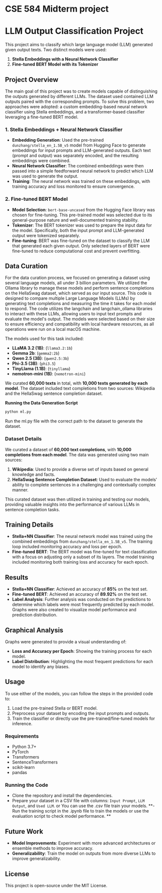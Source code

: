 # CSE 584 Midterm project
# LLM Output Classification Project

This project aims to classify which large language model (LLM) generated given output texts. Two distinct models were used:

1. **Stella Embeddings with a Neural Network Classifier**
2. **Fine-tuned BERT Model with its Tokenizer**

## Project Overview

The main goal of this project was to create models capable of distinguishing the outputs generated by different LLMs. The dataset used contained LLM outputs paired with the corresponding prompts. To solve this problem, two approaches were adopted: a custom embedding-based neural network classifier using Stella embeddings, and a transformer-based classifier leveraging a fine-tuned BERT model.

### 1. Stella Embeddings + Neural Network Classifier

- **Embedding Generation**: Used the pre-trained `dunzhang/stella_en_1.5B_v5` model from Hugging Face to generate embeddings for input prompts and LLM-generated outputs. Each text (prompt and output) was separately encoded, and the resulting embeddings were combined.
- **Neural Network Classifier**: The combined embeddings were then passed into a simple feedforward neural network to predict which LLM was used to generate the output.
- **Training**: The neural network was trained on these embeddings, with training accuracy and loss monitored to ensure convergence.

### 2. Fine-tuned BERT Model

- **Model Selection**: `bert-base-uncased` from the Hugging Face library was chosen for fine-tuning. This pre-trained model was selected due to its general-purpose nature and well-documented training stability.
- **Tokenizer**: The BERT tokenizer was used to prepare the input data for the model. Specifically, both the input prompt and LLM-generated output were tokenized separately.
- **Fine-tuning**: BERT was fine-tuned on the dataset to classify the LLM that generated each given output. Only selected layers of BERT were fine-tuned to reduce computational cost and prevent overfitting.

## Data Curation

For the data curation process, we focused on generating a dataset using several language models, all under 3 billion parameters. We utilized the Ollama library to manage these models and perform sentence completions on the HellaSwag dataset, which served as our input source. This code is designed to compare multiple Large Language Models (LLMs) by generating text completions and measuring the time it takes for each model to respond. The code utilizes the langchain and langchain_ollama libraries to interact with these LLMs, allowing users to input text prompts and evaluate the model's output. The models were selected based on their size to ensure efficiency and compatibility with local hardware resources, as all operations were run on a local macOS machine.

The models used for this task included:
- **LLaMA 3.2 (1B)**: (`llama3.2:1b`)
- **Gemma 2b**: (`gemma2:2b`)
- **Qwen 2.5 (3B)**: (`qwen2.5:3b`)
- **Phi-3.5 (3B)**: (`phi3.5`)
- **TinyLlama (1.1B)**: (`tinyllama`)
- **nemotron-mini (1B)**: (`nemotron-mini`)

We curated **60,000 texts** in total, with **10,000 texts generated by each model**. The dataset included text completions from two sources: Wikipedia and the HellaSwag sentence completion dataset.

**Running the Data Generation Script**
```python
python ml.py
```
Run the ml.py file with the correct path to the dataset to generate the dataset.

### Dataset Details

We curated a dataset of **60,000 text completions**, with **10,000 completions from each model**. The data was generated using two main sources:

1. **Wikipedia**: Used to provide a diverse set of inputs based on general knowledge and facts.
2. **HellaSwag Sentence Completion Dataset**: Used to evaluate the models' ability to complete sentences in a challenging and contextually complex manner.

This curated dataset was then utilized in training and testing our models, providing valuable insights into the performance of various LLMs in sentence completion tasks.

## Training Details

- **Stella+NN Classifier**: The neural network model was trained using the combined embeddings from `dunzhang/stella_en_1.5B_v5`. The training loop included monitoring accuracy and loss per epoch.
- **Fine-tuned BERT**: The BERT model was fine-tuned for text classification with a focus on adjusting only a subset of its layers. The model training included monitoring both training loss and accuracy for each epoch.

## Results

- **Stella+NN Classifier**: Achieved an accuracy of **85%** on the test set.
- **Fine-tuned BERT**: Achieved an accuracy of **89.92%** on the test set.
- **Label Analysis**: Further analysis was conducted on the predictions to determine which labels were most frequently predicted by each model. Graphs were also created to visualize model performance and prediction distribution.

## Graphical Analysis

Graphs were generated to provide a visual understanding of:

- **Loss and Accuracy per Epoch**: Showing the training process for each model.
- **Label Distribution**: Highlighting the most frequent predictions for each model to identify any biases.

## Usage

To use either of the models, you can follow the steps in the provided code to:

1. Load the pre-trained Stella or BERT model.
2. Preprocess your dataset by encoding the input prompts and outputs.
3. Train the classifier or directly use the pre-trained/fine-tuned models for inference.

### Requirements

- Python 3.7+
- PyTorch
- Transformers
- SentenceTransformers
- scikit-learn
- pandas

### Running the Code

- Clone the repository and install the dependencies.
- Prepare your dataset in a CSV file with columns: `Input Prompt`, `LLM Output`, and `Used LLM`. or You can use the .csv file train your models.
**- Run the training script in the .ipynb file to train the models or use the evaluation script to check model performance.
**
## Future Work

- **Model Improvements**: Experiment with more advanced architectures or ensemble methods to improve accuracy.
- **Generalizability**: Train the model on outputs from more diverse LLMs to improve generalizability.

## License

This project is open-source under the MIT License.

